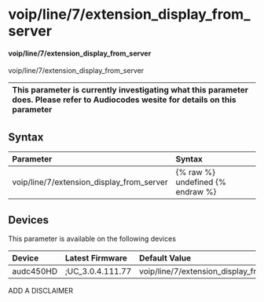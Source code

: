 ﻿---
description: voip/line/7/extension_display_from_server
search: false
---

# voip/line/7/extension_display_from_server

#### voip/line/7/extension_display_from_server

voip/line/7/extension_display_from_server


| This parameter is currently investigating what this parameter does. Please refer to Audiocodes wesite for details on this parameter | 
| :--- |

## Syntax
| Parameter | Syntax |
| :--- | :--- |
|voip/line/7/extension_display_from_server | {% raw %} undefined {% endraw %}|

## Devices
This parameter is available on the following devices

| Device | Latest Firmware | Default Value |
|:---|:---|:---|
| audc450HD | ;UC_3.0.4.111.77 | voip/line/7/extension_display_from_server= 

ADD A DISCLAIMER
